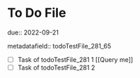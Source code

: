 # To Do File

due:: 2022-09-21

metadatafield:: todoTestFile_281\_65

- [ ] Task of todoTestFile_281 1 [[Query me]]
- [ ] Task of todoTestFile_281 2
